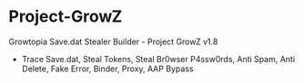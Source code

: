# Project-GrowZ
Growtopia Save.dat Stealer Builder - Project GrowZ v1.8
- Trace Save.dat, Steal Tokens, Steal Br0wser P4ssw0rds, Anti Spam, Anti Delete, Fake Error, Binder, Proxy, AAP Bypass
